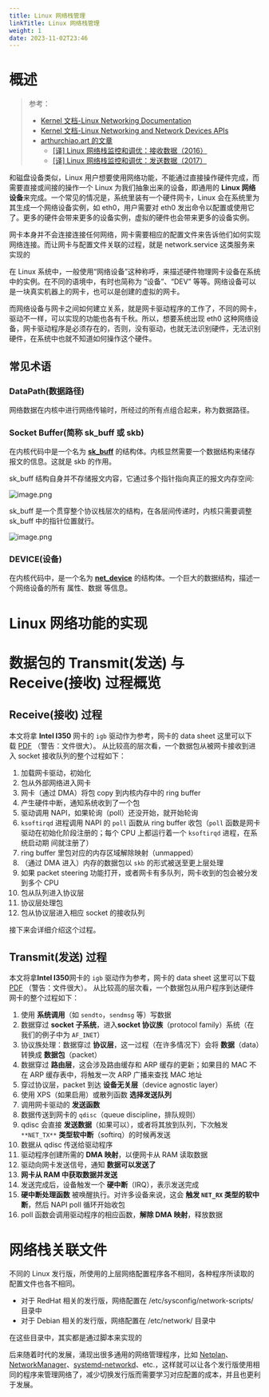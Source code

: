 ```yaml
---
title: Linux 网络栈管理
linkTitle: Linux 网络栈管理
weight: 1
date: 2023-11-02T23:46
---
```


# 概述

> 参考：
>
> - [Kernel 文档-Linux Networking Documentation](https://www.kernel.org/doc/html/latest/networking/index.html)
> - [Kernel 文档-Linux Networking and Network Devices APIs](https://www.kernel.org/doc/html/latest/networking/kapi.html)
> - [arthurchiao.art 的文章](http://arthurchiao.art/index.html)
>   - [[译] Linux 网络栈监控和调优：接收数据（2016）](http://arthurchiao.art/blog/tuning-stack-rx-zh/)
>   - [[译] Linux 网络栈监控和调优：发送数据（2017）](http://arthurchiao.art/blog/tuning-stack-tx-zh/)

和磁盘设备类似，Linux 用户想要使用网络功能，不能通过直接操作硬件完成，而需要直接或间接的操作一个 Linux 为我们抽象出来的设备，即通用的 **Linux 网络设备**来完成。一个常见的情况是，系统里装有一个硬件网卡，Linux 会在系统里为其生成一个网络设备实例，如 eth0，用户需要对 eth0 发出命令以配置或使用它了。更多的硬件会带来更多的设备实例，虚拟的硬件也会带来更多的设备实例。

网卡本身并不会连接连接任何网络，网卡需要相应的配置文件来告诉他们如何实现网络连接。而让网卡与配置文件关联的过程，就是 network.service 这类服务来实现的

在 Linux 系统中，一般使用“网络设备”这种称呼，来描述硬件物理网卡设备在系统中的实例。在不同的语境中，有时也简称为 “设备”、“DEV” 等等。网络设备可以是一块真实机器上的网卡，也可以是创建的虚拟的网卡。

而网络设备与网卡之间如何建立关系，就是网卡驱动程序的工作了，不同的网卡，驱动不一样，可以实现的功能也各有千秋。所以，想要系统出现 eth0 这种网络设备，网卡驱动程序是必须存在的，否则，没有驱动，也就无法识别硬件，无法识别硬件，在系统中也就不知道如何操作这个硬件。

## 常见术语

### DataPath(数据路径)

网络数据在内核中进行网络传输时，所经过的所有点组合起来，称为数据路径。

### Socket Buffer(简称 sk_buff 或 skb)

在内核代码中是一个名为 [**sk_buff**](https://www.kernel.org/doc/html/latest/networking/kapi.html#c.sk_buff) 的结构体。内核显然需要一个数据结构来储存报文的信息。这就是 skb 的作用。

sk_buff 结构自身并不存储报文内容，它通过多个指针指向真正的报文内存空间:

![image.png](https://notes-learning.oss-cn-beijing.aliyuncs.com/efrsi8/1617849698535-471768e0-dcf8-4471-8dd2-605a1bc4e020.png)

sk_buff 是一个贯穿整个协议栈层次的结构，在各层间传递时，内核只需要调整 sk_buff 中的指针位置就行。

![image.png](https://notes-learning.oss-cn-beijing.aliyuncs.com/efrsi8/1617849692989-54095177-b85c-449e-8c66-3b026e4925da.png)

### DEVICE(设备)

在内核代码中，是一个名为 [**net_device**](https://www.kernel.org/doc/html/latest/networking/kapi.html#c.net_device) 的结构体。一个巨大的数据结构，描述一个网络设备的所有 属性、数据 等信息。

# Linux 网络功能的实现

# 数据包的 Transmit(发送) 与 Receive(接收) 过程概览

## Receive(接收) 过程

本文将拿 **Intel I350** 网卡的 `igb` 驱动作为参考，网卡的 data sheet 这里可以下 载 [PDF](http://www.intel.com/content/dam/www/public/us/en/documents/datasheets/ethernet-controller-i350-datasheet.pdf) （警告：文件很大）。
从比较高的层次看，一个数据包从被网卡接收到进入 socket 接收队列的整个过程如下：

1. 加载网卡驱动，初始化
2. 包从外部网络进入网卡
3. 网卡（通过 DMA）将包 copy 到内核内存中的 ring buffer
4. 产生硬件中断，通知系统收到了一个包
5. 驱动调用 NAPI，如果轮询（poll）还没开始，就开始轮询
6. `ksoftirqd` 进程调用 NAPI 的 `poll` 函数从 ring buffer 收包（`poll` 函数是网卡 驱动在初始化阶段注册的；每个 CPU 上都运行着一个 `ksoftirqd` 进程，在系统启动期 间就注册了）
7. ring buffer 里包对应的内存区域解除映射（unmapped）
8. （通过 DMA 进入）内存的数据包以 `skb` 的形式被送至更上层处理
9. 如果 packet steering 功能打开，或者网卡有多队列，网卡收到的包会被分发到多个 CPU
10. 包从队列进入协议层
11. 协议层处理包
12. 包从协议层进入相应 socket 的接收队列

接下来会详细介绍这个过程。

## Transmit(发送) 过程

本文将拿**Intel I350**网卡的 `igb` 驱动作为参考，网卡的 data sheet 这里可以下载 [PDF](http://www.intel.com/content/dam/www/public/us/en/documents/datasheets/ethernet-controller-i350-datasheet.pdf) （警告：文件很大）。
从比较高的层次看，一个数据包从用户程序到达硬件网卡的整个过程如下：

1. 使用 **系统调用**（如 `sendto`，`sendmsg` 等）写数据
2. 数据穿过 **socket 子系统**，进入**socket 协议族**（protocol family）系统（在我们的例子中为 `AF_INET`）
3. 协议族处理：数据穿过 **协议层**，这一过程（在许多情况下）会将 **数据**（data）转换成 **数据包**（packet）
4. 数据穿过 **路由层**，这会涉及路由缓存和 ARP 缓存的更新；如果目的 MAC 不在 ARP 缓存表中，将触发一次 ARP 广播来查找 MAC 地址
5. 穿过协议层，packet 到达 **设备无关层**（device agnostic layer）
6. 使用 XPS（如果启用）或散列函数 **选择发送队列**
7. 调用网卡驱动的 **发送函数**
8. 数据传送到网卡的 `qdisc`（queue discipline，排队规则）
9. qdisc 会直接 **发送数据**（如果可以），或者将其放到队列，下次触发 `**NET_TX**` **类型软中断**（softirq）的时候再发送
10. 数据从 qdisc 传送给驱动程序
11. 驱动程序创建所需的 **DMA 映射**，以便网卡从 RAM 读取数据
12. 驱动向网卡发送信号，通知 **数据可以发送了**
13. **网卡从 RAM 中获取数据并发送**
14. 发送完成后，设备触发一个 **硬中断**（IRQ），表示发送完成
15. **硬中断处理函数** 被唤醒执行。对许多设备来说，这会 **触发 `NET_RX` 类型的软中断**，然后 NAPI poll 循环开始收包
16. poll 函数会调用驱动程序的相应函数，**解除 DMA 映射**，释放数据

# 网络栈关联文件

不同的 Linux 发行版，所使用的上层网络配置程序各不相同，各种程序所读取的配置文件也各不相同。

- 对于 RedHat 相关的发行版，网络配置在 /etc/sysconfig/network-scripts/ 目录中
- 对于 Debian 相关的发行版，网络配置在 /etc/network/ 目录中

在这些目录中，其实都是通过脚本来实现的

后来随着时代的发展，涌现出很多通用的网络管理程序，比如 [Netplan](/docs/1.操作系统/Kernel/Network/Linux%20网络栈管理/Netplan/Netplan.md)、[NetworkManager](/docs/1.操作系统/Kernel/Network/Linux%20网络栈管理/NetworkManager/NetworkManager.md)、[systemd-networkd](/docs/1.操作系统/Kernel/Network/Linux%20网络栈管理/systemd-networkd.md)、etc.，这样就可以让各个发行版使用相同的程序来管理网络了，减少切换发行版而需要学习对应配置的成本，并且也更利于发展。
